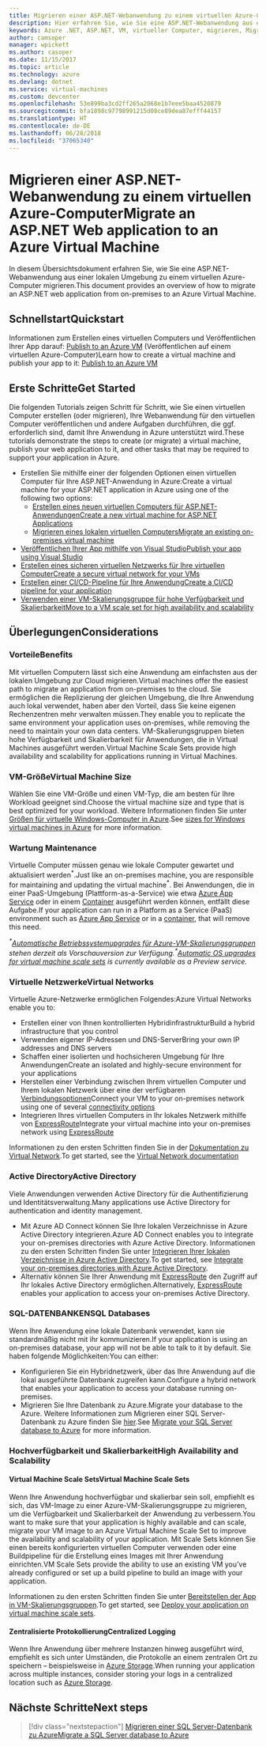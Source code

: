 ```yaml
---
title: Migrieren einer ASP.NET-Webanwendung zu einem virtuellen Azure-Computer
description: Hier erfahren Sie, wie Sie eine ASP.NET-Webanwendung aus einer lokalen Umgebung zu einem virtuellen Azure-Computer migrieren.
keywords: Azure .NET, ASP.NET, VM, virtueller Computer, migrieren, Migration
author: camsoper
manager: wpickett
ms.author: casoper
ms.date: 11/15/2017
ms.topic: article
ms.technology: azure
ms.devlang: dotnet
ms.service: virtual-machines
ms.custom: devcenter
ms.openlocfilehash: 53e899ba3cd2ff265a2068e1b7eee5baa4520879
ms.sourcegitcommit: bfa1898c97798991215d08ce89dea87efff44157
ms.translationtype: HT
ms.contentlocale: de-DE
ms.lasthandoff: 06/28/2018
ms.locfileid: "37065340"
---
```

# <a name="migrate-an-aspnet-web-application-to-an-azure-virtual-machine"></a><span data-ttu-id="87cfc-104">Migrieren einer ASP.NET-Webanwendung zu einem virtuellen Azure-Computer</span><span class="sxs-lookup"><span data-stu-id="87cfc-104">Migrate an ASP.NET Web application to an Azure Virtual Machine</span></span>

<span data-ttu-id="87cfc-105">In diesem Übersichtsdokument erfahren Sie, wie Sie eine ASP.NET-Webanwendung aus einer lokalen Umgebung zu einem virtuellen Azure-Computer migrieren.</span><span class="sxs-lookup"><span data-stu-id="87cfc-105">This document provides an overview of how to migrate an ASP.NET web application from on-premises to an Azure Virtual Machine.</span></span>

## <a name="quickstart"></a><span data-ttu-id="87cfc-106">Schnellstart</span><span class="sxs-lookup"><span data-stu-id="87cfc-106">Quickstart</span></span>

<span data-ttu-id="87cfc-107">Informationen zum Erstellen eines virtuellen Computers und Veröffentlichen Ihrer App darauf: [Publish to an Azure VM](https://tutorials.visualstudio.com/aspnet-vm/intro) (Veröffentlichen auf einem virtuellen Azure-Computer)</span><span class="sxs-lookup"><span data-stu-id="87cfc-107">Learn how to create a virtual machine and publish your app to it: [Publish to an Azure VM](https://tutorials.visualstudio.com/aspnet-vm/intro)</span></span>

## <a name="get-started"></a><span data-ttu-id="87cfc-108">Erste Schritte</span><span class="sxs-lookup"><span data-stu-id="87cfc-108">Get Started</span></span>

<span data-ttu-id="87cfc-109">Die folgenden Tutorials zeigen Schritt für Schritt, wie Sie einen virtuellen Computer erstellen (oder migrieren), Ihre Webanwendung für den virtuellen Computer veröffentlichen und andere Aufgaben durchführen, die ggf. erforderlich sind, damit Ihre Anwendung in Azure unterstützt wird.</span><span class="sxs-lookup"><span data-stu-id="87cfc-109">These tutorials demonstrate the steps to create (or migrate) a virtual machine, publish your web application to it, and other tasks that may be required to support your application in Azure.</span></span>

- <span data-ttu-id="87cfc-110">Erstellen Sie mithilfe einer der folgenden Optionen einen virtuellen Computer für Ihre ASP.NET-Anwendung in Azure:</span><span class="sxs-lookup"><span data-stu-id="87cfc-110">Create a virtual machine for your ASP.NET application in Azure using one of the following two options:</span></span>
    - [<span data-ttu-id="87cfc-111">Erstellen eines neuen virtuellen Computers für ASP.NET-Anwendungen</span><span class="sxs-lookup"><span data-stu-id="87cfc-111">Create a new virtual machine for ASP.NET Applications</span></span>](https://go.microsoft.com/fwlink/?linkid=863237)
    - [<span data-ttu-id="87cfc-112">Migrieren eines lokalen virtuellen Computers</span><span class="sxs-lookup"><span data-stu-id="87cfc-112">Migrate an existing on-premises virtual machine</span></span>](https://docs.microsoft.com/azure/site-recovery/tutorial-migrate-on-premises-to-azure)
- [<span data-ttu-id="87cfc-113">Veröffentlichen Ihrer App mithilfe von Visual Studio</span><span class="sxs-lookup"><span data-stu-id="87cfc-113">Publish your app using Visual Studio</span></span>](https://go.microsoft.com/fwlink/?linkid=863240)
- [<span data-ttu-id="87cfc-114">Erstellen eines sicheren virtuellen Netzwerks für Ihre virtuellen Computer</span><span class="sxs-lookup"><span data-stu-id="87cfc-114">Create a secure virtual network for your VMs</span></span>](https://docs.microsoft.com/azure/virtual-network/virtual-network-get-started-vnet-subnet)
- [<span data-ttu-id="87cfc-115">Erstellen einer CI/CD-Pipeline für Ihre Anwendung</span><span class="sxs-lookup"><span data-stu-id="87cfc-115">Create a CI/CD pipeline for your application</span></span>](https://docs.microsoft.com/vsts/build-release/apps/cd/deploy-webdeploy-iis-deploygroups)
- [<span data-ttu-id="87cfc-116">Verwenden einer VM-Skalierungsgruppe für hohe Verfügbarkeit und Skalierbarkeit</span><span class="sxs-lookup"><span data-stu-id="87cfc-116">Move to a VM scale set for high availability and scalability</span></span>](https://docs.microsoft.com/azure/virtual-machine-scale-sets/virtual-machine-scale-sets-deploy-app)

## <a name="considerations"></a><span data-ttu-id="87cfc-117">Überlegungen</span><span class="sxs-lookup"><span data-stu-id="87cfc-117">Considerations</span></span>

### <a name="benefits"></a><span data-ttu-id="87cfc-118">Vorteile</span><span class="sxs-lookup"><span data-stu-id="87cfc-118">Benefits</span></span>

<span data-ttu-id="87cfc-119">Mit virtuellen Computern lässt sich eine Anwendung am einfachsten aus der lokalen Umgebung zur Cloud migrieren.</span><span class="sxs-lookup"><span data-stu-id="87cfc-119">Virtual machines offer the easiest path to migrate an application from on-premises to the cloud.</span></span>  <span data-ttu-id="87cfc-120">Sie ermöglichen die Replizierung der gleichen Umgebung, die Ihre Anwendung auch lokal verwendet, haben aber den Vorteil, dass Sie keine eigenen Rechenzentren mehr verwalten müssen.</span><span class="sxs-lookup"><span data-stu-id="87cfc-120">They enable you to replicate the same environment your application uses on-premises, while removing the need to maintain your own data centers.</span></span>  <span data-ttu-id="87cfc-121">VM-Skalierungsgruppen bieten hohe Verfügbarkeit und Skalierbarkeit für Anwendungen, die in Virtual Machines ausgeführt werden.</span><span class="sxs-lookup"><span data-stu-id="87cfc-121">Virtual Machine Scale Sets provide high availability and scalability for applications running in Virtual Machines.</span></span>

### <a name="virtual-machine-size"></a><span data-ttu-id="87cfc-122">VM-Größe</span><span class="sxs-lookup"><span data-stu-id="87cfc-122">Virtual Machine Size</span></span>

<span data-ttu-id="87cfc-123">Wählen Sie eine VM-Größe und einen VM-Typ, die am besten für Ihre Workload geeignet sind.</span><span class="sxs-lookup"><span data-stu-id="87cfc-123">Choose the virtual machine size and type that is best optimized for your workload.</span></span>  <span data-ttu-id="87cfc-124">Weitere Informationen finden Sie unter [Größen für virtuelle Windows-Computer in Azure](https://docs.microsoft.com/azure/virtual-machines/windows/sizes).</span><span class="sxs-lookup"><span data-stu-id="87cfc-124">See [sizes for Windows virtual machines in Azure](https://docs.microsoft.com/azure/virtual-machines/windows/sizes) for more information.</span></span>

### <a name="maintenance"></a><span data-ttu-id="87cfc-125">Wartung </span><span class="sxs-lookup"><span data-stu-id="87cfc-125">Maintenance</span></span>

<span data-ttu-id="87cfc-126">Virtuelle Computer müssen genau wie lokale Computer gewartet und aktualisiert werden<sup>&#42;</sup>.</span><span class="sxs-lookup"><span data-stu-id="87cfc-126">Just like an on-premises machine, you are responsible for maintaining and updating the virtual machine<sup>&#42;</sup>.</span></span>  <span data-ttu-id="87cfc-127">Bei Anwendungen, die in einer PaaS-Umgebung (Plattform-as-a-Service) wie etwa [Azure App Service](https://docs.microsoft.com/azure/app-service/) oder in einem [Container](https://docs.microsoft.com/azure/app-service/containers/) ausgeführt werden können, entfällt diese Aufgabe.</span><span class="sxs-lookup"><span data-stu-id="87cfc-127">If your application can run in a Platform as a Service (PaaS) environment such as [Azure App Service](https://docs.microsoft.com/azure/app-service/) or in a [container](https://docs.microsoft.com/azure/app-service/containers/), that will remove this need.</span></span>

<span data-ttu-id="87cfc-128">*<sup>&#42;</sup>[Automatische Betriebssystemupgrades für Azure-VM-Skalierungsgruppen](https://docs.microsoft.com/azure/virtual-machine-scale-sets/virtual-machine-scale-sets-automatic-upgrade) stehen derzeit als Vorschauversion zur Verfügung.*</span><span class="sxs-lookup"><span data-stu-id="87cfc-128">*<sup>&#42;</sup>[Automatic OS upgrades for virtual machine scale sets](https://docs.microsoft.com/azure/virtual-machine-scale-sets/virtual-machine-scale-sets-automatic-upgrade) is currently available as a Preview service.*</span></span>

### <a name="virtual-networks"></a><span data-ttu-id="87cfc-129">Virtuelle Netzwerke</span><span class="sxs-lookup"><span data-stu-id="87cfc-129">Virtual Networks</span></span>

<span data-ttu-id="87cfc-130">Virtuelle Azure-Netzwerke ermöglichen Folgendes:</span><span class="sxs-lookup"><span data-stu-id="87cfc-130">Azure Virtual Networks enable you to:</span></span>
- <span data-ttu-id="87cfc-131">Erstellen einer von Ihnen kontrollierten Hybridinfrastruktur</span><span class="sxs-lookup"><span data-stu-id="87cfc-131">Build a hybrid infrastructure that you control</span></span>
- <span data-ttu-id="87cfc-132">Verwenden eigener IP-Adressen und DNS-Server</span><span class="sxs-lookup"><span data-stu-id="87cfc-132">Bring your own IP addresses and DNS servers</span></span>
- <span data-ttu-id="87cfc-133">Schaffen einer isolierten und hochsicheren Umgebung für Ihre Anwendungen</span><span class="sxs-lookup"><span data-stu-id="87cfc-133">Create an isolated and highly-secure environment for your applications</span></span>
- <span data-ttu-id="87cfc-134">Herstellen einer Verbindung zwischen Ihrem virtuellen Computer und Ihrem lokalen Netzwerk über eine der verfügbaren [Verbindungsoptionen](https://docs.microsoft.com/azure/vpn-gateway/vpn-gateway-about-vpngateways#s2smulti)</span><span class="sxs-lookup"><span data-stu-id="87cfc-134">Connect your VM to your on-premises network using one of several [connectivity options](https://docs.microsoft.com/azure/vpn-gateway/vpn-gateway-about-vpngateways#s2smulti)</span></span>
- <span data-ttu-id="87cfc-135">Integrieren Ihres virtuellen Computers in Ihr lokales Netzwerk mithilfe von [ExpressRoute](https://azure.microsoft.com/services/expressroute/)</span><span class="sxs-lookup"><span data-stu-id="87cfc-135">Integrate your virtual machine into your on-premises network using [ExpressRoute](https://azure.microsoft.com/services/expressroute/)</span></span>

<span data-ttu-id="87cfc-136">Informationen zu den ersten Schritten finden Sie in der [Dokumentation zu Virtual Network](https://docs.microsoft.com/azure/virtual-network/).</span><span class="sxs-lookup"><span data-stu-id="87cfc-136">To get started, see the [Virtual Network documentation](https://docs.microsoft.com/azure/virtual-network/)</span></span>

### <a name="active-directory"></a><span data-ttu-id="87cfc-137">Active Directory</span><span class="sxs-lookup"><span data-stu-id="87cfc-137">Active Directory</span></span>
<span data-ttu-id="87cfc-138">Viele Anwendungen verwenden Active Directory für die Authentifizierung und Identitätsverwaltung.</span><span class="sxs-lookup"><span data-stu-id="87cfc-138">Many applications use Active Directory for authentication and identity management.</span></span>  
- <span data-ttu-id="87cfc-139">Mit Azure AD Connect können Sie Ihre lokalen Verzeichnisse in Azure Active Directory integrieren.</span><span class="sxs-lookup"><span data-stu-id="87cfc-139">Azure AD Connect enables you to integrate your on-premises directories with Azure Active Directory.</span></span>  <span data-ttu-id="87cfc-140">Informationen zu den ersten Schritten finden Sie unter [Integrieren Ihrer lokalen Verzeichnisse in Azure Active Directory](https://docs.microsoft.com/azure/active-directory/connect/active-directory-aadconnect).</span><span class="sxs-lookup"><span data-stu-id="87cfc-140">To get started, see [Integrate your on-premises directories with Azure Active Directory](https://docs.microsoft.com/azure/active-directory/connect/active-directory-aadconnect).</span></span>  
- <span data-ttu-id="87cfc-141">Alternativ können Sie Ihrer Anwendung mit [ExpressRoute](https://azure.microsoft.com/services/expressroute/) den Zugriff auf Ihr lokales Active Directory ermöglichen.</span><span class="sxs-lookup"><span data-stu-id="87cfc-141">Alternatively, [ExpressRoute](https://azure.microsoft.com/services/expressroute/) enables your application to access your on-premises Active Directory.</span></span>

### <a name="sql-databases"></a><span data-ttu-id="87cfc-142">SQL-DATENBANKEN</span><span class="sxs-lookup"><span data-stu-id="87cfc-142">SQL Databases</span></span>

<span data-ttu-id="87cfc-143">Wenn Ihre Anwendung eine lokale Datenbank verwendet, kann sie standardmäßig nicht mit ihr kommunizieren.</span><span class="sxs-lookup"><span data-stu-id="87cfc-143">If your application is using an on-premises database, your app will not be able to talk to it by default.</span></span> <span data-ttu-id="87cfc-144">Sie haben folgende Möglichkeiten:</span><span class="sxs-lookup"><span data-stu-id="87cfc-144">You can either:</span></span>
- <span data-ttu-id="87cfc-145">Konfigurieren Sie ein Hybridnetzwerk, über das Ihre Anwendung auf die lokal ausgeführte Datenbank zugreifen kann.</span><span class="sxs-lookup"><span data-stu-id="87cfc-145">Configure a hybrid network that enables your application to access your database running on-premises.</span></span>  
- <span data-ttu-id="87cfc-146">Migrieren Sie Ihre Datenbank zu Azure.</span><span class="sxs-lookup"><span data-stu-id="87cfc-146">Migrate your database to the Azure.</span></span>  <span data-ttu-id="87cfc-147">Weitere Informationen zum Migrieren einer SQL Server-Datenbank zu Azure finden Sie [hier](dotnet-howto-migrate-sql.md).</span><span class="sxs-lookup"><span data-stu-id="87cfc-147">See [Migrate your SQL Server database to Azure](dotnet-howto-migrate-sql.md) for more information.</span></span>

### <a name="high-availability-and-scalability"></a><span data-ttu-id="87cfc-148">Hochverfügbarkeit und Skalierbarkeit</span><span class="sxs-lookup"><span data-stu-id="87cfc-148">High Availability and Scalability</span></span>

#### <a name="virtual-machine-scale-sets"></a><span data-ttu-id="87cfc-149">Virtual Machine Scale Sets</span><span class="sxs-lookup"><span data-stu-id="87cfc-149">Virtual Machine Scale Sets</span></span>
<span data-ttu-id="87cfc-150">Wenn Ihre Anwendung hochverfügbar und skalierbar sein soll, empfiehlt es sich, das VM-Image zu einer Azure-VM-Skalierungsgruppe zu migrieren, um die Verfügbarkeit und Skalierbarkeit der Anwendung zu verbessern.</span><span class="sxs-lookup"><span data-stu-id="87cfc-150">You want to make sure that your application is highly available and can scale, migrate your VM image to an Azure Virtual Machine Scale Set to improve the availability and scalability of your application.</span></span>  <span data-ttu-id="87cfc-151">Mit Scale Sets können Sie einen bereits konfigurierten virtuellen Computer verwenden oder eine Buildpipeline für die Erstellung eines Images mit Ihrer Anwendung einrichten.</span><span class="sxs-lookup"><span data-stu-id="87cfc-151">VM Scale Sets provide the ability to use an existing VM you’ve already configured or set up a build pipeline to build an image with your application.</span></span>  

<span data-ttu-id="87cfc-152">Informationen zu den ersten Schritten finden Sie unter [Bereitstellen der App in VM-Skalierungsgruppen](https://docs.microsoft.com/azure/virtual-machine-scale-sets/virtual-machine-scale-sets-deploy-app).</span><span class="sxs-lookup"><span data-stu-id="87cfc-152">To get started, see [Deploy your application on virtual machine scale sets](https://docs.microsoft.com/azure/virtual-machine-scale-sets/virtual-machine-scale-sets-deploy-app).</span></span>

#### <a name="centralized-logging"></a><span data-ttu-id="87cfc-153">Zentralisierte Protokollierung</span><span class="sxs-lookup"><span data-stu-id="87cfc-153">Centralized Logging</span></span>
<span data-ttu-id="87cfc-154">Wenn Ihre Anwendung über mehrere Instanzen hinweg ausgeführt wird, empfiehlt es sich unter Umständen, die Protokolle an einem zentralen Ort zu speichern – beispielsweise in [Azure Storage](https://docs.microsoft.com/azure/storage/).</span><span class="sxs-lookup"><span data-stu-id="87cfc-154">When running your application across multiple instances, consider storing your logs in a centralized location such as [Azure Storage](https://docs.microsoft.com/azure/storage/).</span></span>

## <a name="next-steps"></a><span data-ttu-id="87cfc-155">Nächste Schritte</span><span class="sxs-lookup"><span data-stu-id="87cfc-155">Next steps</span></span>

> [!div class="nextstepaction"]
> [<span data-ttu-id="87cfc-156">Migrieren einer SQL Server-Datenbank zu Azure</span><span class="sxs-lookup"><span data-stu-id="87cfc-156">Migrate a SQL Server database to Azure</span></span>](dotnet-howto-migrate-sql.md)